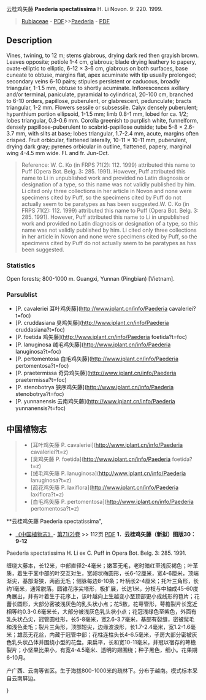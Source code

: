 云桂鸡矢藤 **Paederia spectatissima** H. Li Novon. 9: 220. 1999.

> [Rubiaceae](http://www.iplant.cn/info/Rubiaceae?t=foc) - [PDF](http://www.iplant.cn/foc/pdf/Rubiaceae.pdf)>>[Paederia](http://www.iplant.cn/info/Paederia?t=foc) - [PDF](http://www.iplant.cn/foc/pdf/Paederia.pdf)

## Description

Vines, twining, to 12 m; stems glabrous, drying dark red then grayish brown. Leaves opposite; petiole 1-4 cm, glabrous; blade drying leathery to papery, ovate-elliptic to elliptic, 6-12 × 3-6 cm, glabrous on both surfaces, base cuneate to obtuse, margins flat, apex acuminate with tip usually prolonged; secondary veins 6-10 pairs; stipules persistent or caducous, broadly triangular, 1-1.5 mm, obtuse to shortly acuminate. Inflorescences axillary and/or terminal, paniculate, pyramidal to cylindrical, 20-100 cm, branched to 6-10 orders, papillose, puberulent, or glabrescent, pedunculate; bracts triangular, 1-2 mm. Flowers sessile or subsessile. Calyx densely puberulent; hypanthium portion ellipsoid, 1-1.5 mm; limb 0.8-1 mm, lobed for ca. 1/2; lobes triangular, 0.3-0.6 mm. Corolla greenish to purplish white, funnelform, densely papillose-puberulent to scabrid-papillose outside; tube 5-8 × 2.6-3.7 mm, with slits at base; lobes triangular, 1.7-2.4 mm, acute, margins often crisped. Fruit orbicular, flattened laterally, 10-11 × 10-11 mm, puberulent, drying dark gray; pyrenes orbicular in outline, flattened, papery, marginal wing 4-4.5 mm wide. Fl. and fr. Jun-Oct.


> Reference: 
> W. C. Ko (in FRPS 71(2): 112. 1999) attributed this name to Puff (Opera Bot. Belg. 3: 285. 1991). However, Puff attributed this name to Li in unpublished work and provided no Latin diagnosis or designation of a type, so this name was not validly published by him. Li cited only three collections in her article in Novon and none were specimens cited by Puff, so the specimens cited by Puff do not actually seem to be paratypes as has been suggested.W. C. Ko (in FRPS 71(2): 112. 1999) attributed this name to Puff (Opera Bot. Belg. 3: 285. 1991). However, Puff attributed this name to Li in unpublished work and provided no Latin diagnosis or designation of a type, so this name was not validly published by him. Li cited only three collections in her article in Novon and none were specimens cited by Puff, so the specimens cited by Puff do not actually seem to be paratypes as has been suggested.

### Statistics
Open forests; 800-1000 m. Guangxi, Yunnan (Pingbian) [Vietnam].



### Parsublist

* [P.  cavaleriei  耳叶鸡矢藤](http://www.iplant.cn/info/Paederia cavaleriei?t=foc)
* [P.  cruddasiana  臭鸡矢藤](http://www.iplant.cn/info/Paederia cruddasiana?t=foc)
* [P.  foetida  鸡矢藤](http://www.iplant.cn/info/Paederia foetida?t=foc)
* [P.  lanuginosa  绒毛鸡矢藤](http://www.iplant.cn/info/Paederia lanuginosa?t=foc)
* [P.  pertomentosa  白毛鸡矢藤](http://www.iplant.cn/info/Paederia pertomentosa?t=foc)
* [P.  praetermissa  奇异鸡矢藤](http://www.iplant.cn/info/Paederia praetermissa?t=foc)
* [P.  stenobotrya  狭序鸡矢藤](http://www.iplant.cn/info/Paederia stenobotrya?t=foc)
* [P.  yunnanensis  云南鸡矢藤](http://www.iplant.cn/info/Paederia yunnanensis?t=foc)


## 中国植物志

> * [耳叶鸡矢藤  P.  cavaleriei](http://www.iplant.cn/info/Paederia cavaleriei?t=z)
> * [臭鸡矢藤  P.  foetida](http://www.iplant.cn/info/Paederia foetida?t=z)
> * [绒毛鸡矢藤  P.  lanuginosa](http://www.iplant.cn/info/Paederia lanuginosa?t=z)
> * [疏花鸡矢藤  P.  laxiflora](http://www.iplant.cn/info/Paederia laxiflora?t=z)
> * [白毛鸡矢藤  P.  pertomentosa](http://www.iplant.cn/info/Paederia pertomentosa?t=z)


**云桂鸡矢藤 Paederia spectatissima",


* [《中国植物志》](http://www.iplant.cn/frps)- [第71(2)卷](http://www.iplant.cn/frps/vol/71(2)) >> 112页 [PDF](http://www.iplant.cn/frps/pdf/71(2)/112.pdf)
**1．云桂鸡矢藤（新拟）图版30：9-12**

Paederia spectatissima H. Li ex C. Puff in Opera Bot. Belg. 3: 285. 1991.

缠绕大藤本，长12米，中部直径2-4毫米；嫩茎无毛，老时暗红至浅灰褐色；叶革质，着生于茎中部的叶交互对生，宽卵状椭圆形，长6-12厘米，宽4-6厘米，顶端渐尖，基部渐狭，两面无毛；侧脉每边8-10条；叶柄长2-4厘米；托叶三角形，长约1毫米，通常脱落。圆锥花序尖塔形，极扩展，长达1米，分枝与中轴成45-60度角展出，并有叶着生于花序上，该叶越向上生越变小至顶部更小成线形的苞片；花蕾长圆形，大部分密被浅灰色的乳头状小点；花5数，花萼管形，萼檐裂片长宽近相等约0.3-0.6毫米长，大部分被浅灰色乳头状小点；花冠浅绿色至紫色，外面有乳头状凸尖，冠管圆柱形，长5-8毫米，宽2.6-3.7毫米，基部有裂缝，密被髯毛和浅色柔毛；裂片三角形，顶部短尖，边缘波浪形，长1.7-2.4毫米，宽1.2-1.6毫米；雄蕊无花丝，内藏于冠管中部；花柱连柱头长4-6.5毫米，子房大部分密被灰色乳头状凸体并围绕小型的花盘。果扁平，长和宽10-11毫米，并冠以宿存的萼檐裂片；小坚果比果小，有宽4-4.5毫米、透明的翅围绕；种子黑色，细小。花果期6-10月。

产广西、云南等省区。生于海拔800-1000米的疏林下。分布于越南。模式标本采自云南屏边。



}